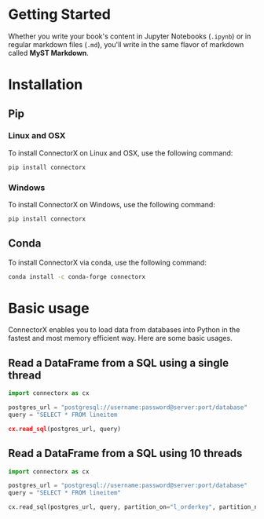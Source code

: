 # Getting Started

Whether you write your book's content in Jupyter Notebooks (`.ipynb`) or
in regular markdown files (`.md`), you'll write in the same flavor of markdown
called **MyST Markdown**.

# Installation

## Pip

### Linux and OSX

To install ConnectorX on Linux and OSX, use the following command:

```bash
pip install connectorx
```
### Windows

To install ConnectorX on Windows, use the following command:

```bash
pip install connectorx
```

## Conda

To install ConnectorX via conda, use the following command:

```bash
conda install -c conda-forge connectorx
```

# Basic usage
ConnectorX enables you to load data from databases into Python in the fastest and most memory efficient way. Here are some basic usages.

## Read a DataFrame from a SQL using a single thread
```python
import connectorx as cx

postgres_url = "postgresql://username:password@server:port/database"
query = "SELECT * FROM lineitem

cx.read_sql(postgres_url, query)
```

## Read a DataFrame from a SQL using 10 threads
```python
import connectorx as cx

postgres_url = "postgresql://username:password@server:port/database"
query = "SELECT * FROM lineitem"

cx.read_sql(postgres_url, query, partition_on="l_orderkey", partition_num=10)
```


